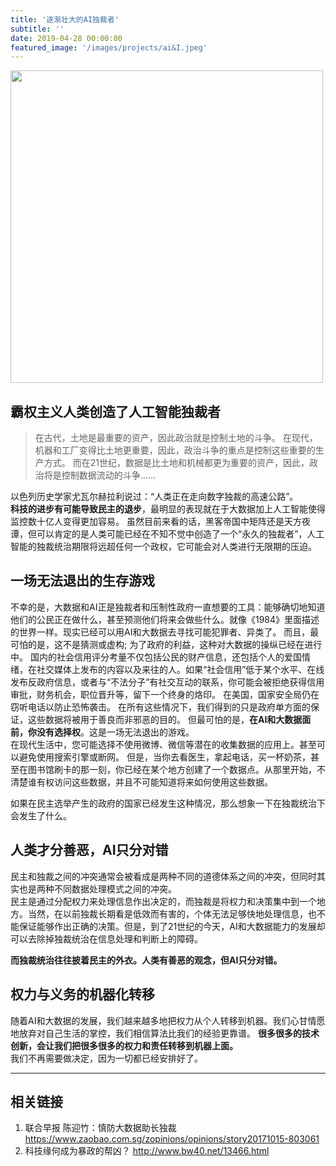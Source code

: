 ```yaml
---
title: '逐渐壮大的AI独裁者'
subtitle: ''
date: 2019-04-28 00:00:00
featured_image: '/images/projects/ai&I.jpeg'
---
```


<image src="../images/projects/ai&I.jpeg" style="width:500px;margin: 0 auto"/>

## 霸权主义人类创造了人工智能独裁者
<blockquote>
在古代，土地是最重要的资产，因此政治就是控制土地的斗争。
在现代，机器和工厂变得比土地更重要，因此，政治斗争的重点是控制这些重要的生产方式。
而在21世纪，数据是比土地和机械都更为重要的资产，因此，政治将是控制数据流动的斗争……
</blockquote>

以色列历史学家尤瓦尔赫拉利说过：“人类正在走向数字独裁的高速公路”。  
**科技的进步有可能导致民主的退步**，最明显的表现就在于大数据加上人工智能使得监控数十亿人变得更加容易。
虽然目前来看的话，黑客帝国中矩阵还是天方夜谭，但可以肯定的是人类可能已经在不知不觉中创造了一个“永久的独裁者”，人工智能的独裁统治期限将远超任何一个政权，它可能会对人类进行无限期的压迫。

## 一场无法退出的生存游戏
不幸的是，大数据和AI正是独裁者和压制性政府一直想要的工具：能够确切地知道他们的公民正在做什么，甚至预测他们将来会做些什么。就像《1984》里面描述的世界一样。现实已经可以用AI和大数据去寻找可能犯罪者、异类了。
而且，最可怕的是，这不是猜测或虚构; 为了政府的利益，这种对大数据的操纵已经在进行中。
国内的社会信用评分考量不仅包括公民的财产信息，还包括个人的爱国情绪，在社交媒体上发布的内容以及来往的人。如果“社会信用”低于某个水平、在线发布反政府信息，或者与“不法分子”有社交互动的联系，你可能会被拒绝获得信用审批，财务机会，职位晋升等，留下一个终身的烙印。
在美国，国家安全局仍在窃听电话以防止恐怖袭击。
在所有这些情况下，我们得到的只是政府单方面的保证，这些数据将被用于善良而非邪恶的目的。
但最可怕的是，**在AI和大数据面前，你没有选择权**。这是一场无法退出的游戏。  
在现代生活中，您可能选择不使用微博、微信等潜在的收集数据的应用上。甚至可以避免使用搜索引擎或断网。
但是，当你去看医生，拿起电话，买一杯奶茶，甚至在图书馆刷卡的那一刻，你已经在某个地方创建了一个数据点。从那里开始，不清楚谁有权访问这些数据，并且不可能知道将来如何使用这些数据。

如果在民主选举产生的政府的国家已经发生这种情况，那么想象一下在独裁统治下会发生了什么。

## 人类才分善恶，AI只分对错
民主和独裁之间的冲突通常会被看成是两种不同的道德体系之间的冲突，但同时其实也是两种不同数据处理模式之间的冲突。  
民主是通过分配权力来处理信息作出决定的，而独裁是将权力和决策集中到一个地方。当然，在以前独裁长期看是低效而有害的，个体无法足够快地处理信息，也不能保证能够作出正确的决策。但是，到了21世纪的今天，AI和大数据能力的发展却可以去除掉独裁统治在信息处理和判断上的障碍。  

**而独裁统治往往披着民主的外衣。人类有善恶的观念，但AI只分对错。**


## 权力与义务的机器化转移
随着AI和大数据的发展，我们越来越多地把权力从个人转移到机器。我们心甘情愿地放弃对自己生活的掌控，我们相信算法比我们的经验更靠谱。
**很多很多的技术创新，会让我们把很多很多的权力和责任转移到机器上面。**  
我们不再需要做决定，因为一切都已经安排好了。

----

## 相关链接
1. 联合早报 陈迎竹：慎防大数据助长独裁 <https://www.zaobao.com.sg/zopinions/opinions/story20171015-803061>
2. 科技缘何成为暴政的帮凶？ <http://www.bw40.net/13466.html>